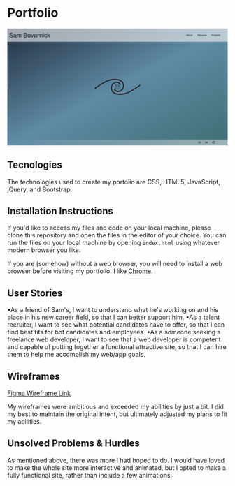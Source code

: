 # Portfolio

![Landing page screengrab](/assets/site-screengrab.png)

## Tecnologies

The technologies used to create my portolio are CSS, HTML5, JavaScript, jQuery, and Bootstrap.

## Installation Instructions

If you'd like to access my files and code on your local machine, please clone this repository and open the files in the editor of your choice. You can run the files on your local machine by opening `index.html` using whatever modern browser you like.

If you are (somehow) without a web browser, you will need to install a web browser before visiting my portfolio. I like [Chrome](https://www.google.com/chrome/?brand=CHBD&gclid=CjwKCAiAl9efBhAkEiwA4TorihsA2NcF01Tp-7OCSv9dPwm5DiMiFnu3IrbCEfG1zoQZjQlV-kuGmRoCiysQAvD_BwE&gclsrc=aw.ds).

## User Stories

•As a friend of Sam's, I want to understand what he's working on and his place in his new career field, so that I can better support him.
•As a talent recruiter, I want to see what potential candidates have to offer, so that I can find best fits for bot candidates and employees.
•As a someone seeking a freelance web developer, I want to see that a web developer is competent and capable of putting together a functional attractive site, so that I can hire them to help me accomplish my web/app goals.

## Wireframes

[Figma Wireframe Link](https://www.figma.com/file/ruuCFKeTG7Q6P6oCy7Arho/Portfolio?t=jpEizXnNxBDztmxR-1)

My wireframes were ambitious and exceeded my abilities by just a bit. I did my best to maintain the original intent, but ultimately adjusted my plans to fit my abilities.

## Unsolved Problems & Hurdles

As mentioned above, there was more I had hoped to do. I would have loved to make the whole site more interactive and animated, but I opted to make a fully functional site, rather than include a few animations.
